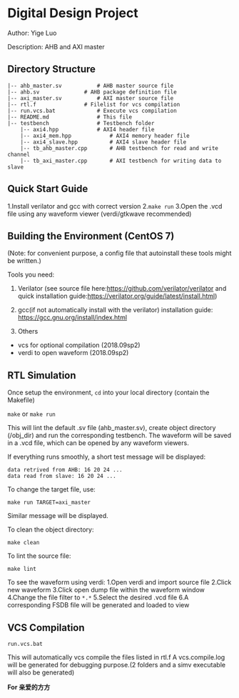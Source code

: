 # Digital Design Project

Author: Yige Luo

Description: AHB and AXI master




## Directory Structure
```
|-- ahb_master.sv 			# AHB master source file
|-- ahb.sv 				# AHB package definition file
|-- axi_master.sv 			# AXI master source file
|-- rtl.f 				# Filelist for vcs compilation
|-- run.vcs.bat 			# Execute vcs compilation 
|-- README.md 				# This file
|-- testbench 				# Testbench folder
    |-- axi4.hpp			# AXI4 header file
    |-- axi4_mem.hpp 			# AXI4 memory header file
    |-- axi4_slave.hpp			# AXI4 slave header file
    |-- tb_ahb_master.cpp		# AHB testbench for read and write channel
    |-- tb_axi_master.cpp 		# AXI testbench for writing data to slave
```
## Quick Start Guide
1.Install verilator and gcc with correct version
2.`make run`
3.Open the .vcd file using any waveform viewer (verdi/gtkwave recommended)

## Building the Environment (CentOS 7)
(Note: for convenient purpose, a config file that autoinstall these tools might be written.)

Tools you need:
1. Verilator (see source file here:https://github.com/verilator/verilator and quick installation guide:https://verilator.org/guide/latest/install.html)

2. gcc(if not automatically install with the verilator)
installation guide: https://gcc.gnu.org/install/index.html

3. Others
- vcs for optional compilation (2018.09sp2)
- verdi to open waveform (2018.09sp2)

## RTL Simulation

Once setup the environment, `cd` into your local directory (contain the Makefile)

`make` or `make run`

This will lint the default .sv file (ahb_master.sv), create object directory (/obj_dir) and run the corresponding testbench. The waveform will be saved in a .vcd file, which can be opened by any waveform viewers.

If everything runs smoothly, a short test message will be displayed:
```
data retrived from AHB: 16 20 24 ...
data read from slave: 16 20 24 ...
```

To change the target file, use:

`make run TARGET=axi_master`

Similar message will be displayed.

To clean the object directory:

`make clean`

To lint the source file:

`make lint`

To see the waveform using verdi:
1.Open verdi and import source file
2.Click new waveform
3.Click open dump file within the waveform window
4.Change the file filter to `*.*`
5.Select the desired .vcd file
6.A corresponding FSDB file will be generated and loaded to view


## VCS Compilation 

`run.vcs.bat`

This will automatically vcs compile the files listed in rtl.f 
A vcs.compile.log will be generated for debugging purpose.(2 folders and a simv executable will also be generated)

**For 亲爱的方方**
